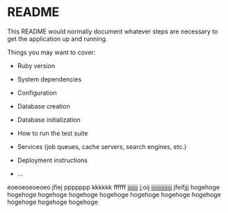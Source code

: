 # README

This README would normally document whatever steps are necessary to get the
application up and running.

Things you may want to cover:

* Ruby version

* System dependencies

* Configuration

* Database creation

* Database initialization

* How to run the test suite

* Services (job queues, cache servers, search engines, etc.)

* Deployment instructions

* ...


eoeoeoeoeoeo
jfiej
ppppppp
kkkkkk
ffffff
jjjjjjj
  j;oij
jjjjjjjjjjjjjj
jfeifjjj
hogehoge
hogehoge
hogehoge
hogehoge
hogehoge
hogehoge
hogehoge
hogehoge
hogehoge
hogehoge
hogehoge
